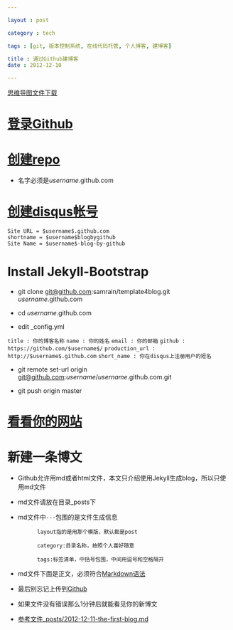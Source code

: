 ```yaml
---

layout : post

category : tech

tags : [git, 版本控制系统, 在线代码托管, 个人博客, 建博客]

title : 通过Github建博客
date : 2012-12-10

---
```


[思维导图文件下载](https://docs.google.com/open?id=0B1DrsqrLRzeIRVczRmZtRV85RFk)

# [登录Github](https://github.com)

# [创建repo](https://github.com/new)

- 名字必须是$username$.github.com

# [创建disqus帐号](http://disqus.com/admin/register/)
	Site URL = $username$.github.com
	shortname = $username$blogbygithub
	Site Name = $username$-blog-by-github

# Install Jekyll-Bootstrap

- git clone git@github.com:samrain/template4blog.git $username$.github.com

- cd $username$.github.com

- edit _config.yml

`title : 你的博客名称`
`name : 你的姓名`
`email : 你的邮箱`
`github : https://github.com/$username$/`
`production_url : http://$username$.github.com`
`short_name : 你在disqus上注册用户的短名`

- git remote set-url origin git@github.com:$username$/$username$.github.com.git

- git push origin master

# [看看你的网站](http://$username$.github.com)

# 新建一条博文

- Github允许用md或者html文件，本文只介绍使用Jekyll生成blog，所以只使用md文件

- md文件请放在目录_posts下

- md文件中`---`包围的是文件生成信息

            layout指的是用那个模版，默认都是post

            category:目录名称，按照个人喜好随意

            tags:标签清单，中括号包围，中间用逗号和空格隔开

- md文件下面是正文，必须符合[Markdown语法](http://samrain.github.com/tech/2012/11/22/Markdown-Grammar)

- 最后别忘记上传到[Github](http://samrain.github.com/tech/2012/11/27/Simple-to-use-Github)

- 如果文件没有错误那么1分钟后就能看见你的新博文

- [参考文件_posts/2012-12-11-the-first-blog.md](https://github.com/samrain/template4blog/blob/master/_posts/2012-12-11-the-first-blog.md)